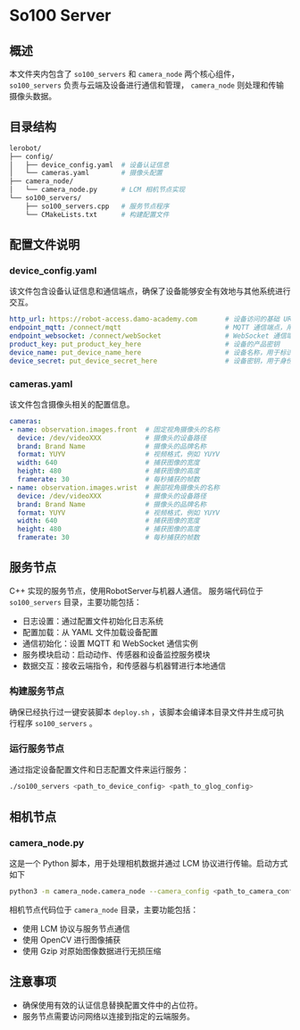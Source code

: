 # So100 Server

## 概述
本文件夹内包含了 `so100_servers` 和 `camera_node` 两个核心组件，`so100_servers` 负责与云端及设备进行通信和管理， `camera_node` 则处理和传输摄像头数据。

## 目录结构
```bash
lerobot/
├── config/
│   ├── device_config.yaml  # 设备认证信息
│   └── cameras.yaml        # 摄像头配置
├── camera_node/
│   └── camera_node.py      # LCM 相机节点实现
└── so100_servers/
    ├── so100_servers.cpp   # 服务节点程序
    └── CMakeLists.txt      # 构建配置文件
```

## 配置文件说明
### device_config.yaml
该文件包含设备认证信息和通信端点，确保了设备能够安全有效地与其他系统进行交互。
```yaml
http_url: https://robot-access.damo-academy.com       # 设备访问的基础 URL，通常用于获取授权token
endpoint_mqtt: /connect/mqtt                          # MQTT 通信端点，用于授权
endpoint_websocket: /connect/webSocket                # WebSocket 通信端点，用于授权
product_key: put_product_key_here                     # 设备的产品密钥
device_name: put_device_name_here                     # 设备名称，用于标识特定物理设备
device_secret: put_device_secret_here                 # 设备密钥，用于身份验证和安全通信
```

### cameras.yaml
该文件包含摄像头相关的配置信息。
```yaml
cameras:
- name: observation.images.front  # 固定视角摄像头的名称
  device: /dev/videoXXX           # 摄像头的设备路径
  brand: Brand Name               # 摄像头的品牌名称
  format: YUYV                    # 视频格式，例如 YUYV
  width: 640                      # 捕获图像的宽度
  height: 480                     # 捕获图像的高度
  framerate: 30                   # 每秒捕获的帧数
- name: observation.images.wrist  # 腕部视角摄像头的名称
  device: /dev/videoXXX           # 摄像头的设备路径
  brand: Brand Name               # 摄像头的品牌名称
  format: YUYV                    # 视频格式，例如 YUYV
  width: 640                      # 捕获图像的宽度
  height: 480                     # 捕获图像的高度
  framerate: 30                   # 每秒捕获的帧数
```


## 服务节点
C++ 实现的服务节点，使用RobotServer与机器人通信。
服务端代码位于 `so100_servers` 目录，主要功能包括：
- 日志设置：通过配置文件初始化日志系统
- 配置加载：从 YAML 文件加载设备配置
- 通信初始化：设置 MQTT 和 WebSocket 通信实例
- 服务模块启动：启动动作、传感器和设备监控服务模块
- 数据交互：接收云端指令，和传感器与机器臂进行本地通信

### 构建服务节点
确保已经执行过一键安装脚本 `deploy.sh` ，该脚本会编译本目录文件并生成可执行程序 `so100_servers` 。

### 运行服务节点
通过指定设备配置文件和日志配置文件来运行服务：
```bash
./so100_servers <path_to_device_config> <path_to_glog_config>
```

## 相机节点
### camera_node.py
这是一个 Python 脚本，用于处理相机数据并通过 LCM 协议进行传输。启动方式如下
```bash
python3 -m camera_node.camera_node --camera_config <path_to_camera_config> --log_config <path_to_glog_config>
```
相机节点代码位于 `camera_node` 目录，主要功能包括：
- 使用 LCM 协议与服务节点通信
- 使用 OpenCV 进行图像捕获
- 使用 Gzip 对原始图像数据进行无损压缩

## 注意事项
- 确保使用有效的认证信息替换配置文件中的占位符。
- 服务节点需要访问网络以连接到指定的云端服务。


